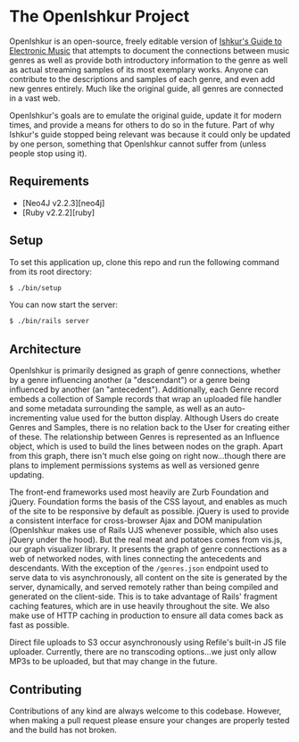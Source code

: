 # The OpenIshkur Project

OpenIshkur is an open-source, freely editable version of
[Ishkur's Guide to Electronic Music][ishkursguide] that attempts to
document the connections between music genres as well as provide both
introductory information to the genre as well as actual streaming
samples of its most exemplary works. Anyone can contribute to the
descriptions and samples of each genre, and even add new genres
entirely. Much like the original guide, all genres are connected in a
vast web.

OpenIshkur's goals are to emulate the original guide, update it for
modern times, and provide a means for others to do so in the future.
Part of why Ishkur's guide stopped being relevant was because it could
only be updated by one person, something that OpenIshkur cannot suffer
from (unless people stop using it).

## Requirements

- [Neo4J v2.2.3][neo4j]
- [Ruby v2.2.2][ruby]

## Setup

To set this application up, clone this repo and run the following
command from its root directory:

```bash
$ ./bin/setup
```

You can now start the server:

```bash
$ ./bin/rails server
```

## Architecture

OpenIshkur is primarily designed as graph of genre connections,
whether by a genre influencing another (a "descendant") or a genre
being influenced by another (an "antecedent"). Additionally, each Genre
record embeds a collection of Sample records that wrap an uploaded file
handler and some metadata surrounding the sample, as well as an
auto-incrementing value used for the button display. Although Users do
create Genres and Samples, there is no relation back to the User for
creating either of these. The relationship between Genres is represented
as an Influence object, which is used to build the lines between nodes
on the graph. Apart from this graph, there isn't much else going on
right now...though there are plans to implement permissions systems as
well as versioned genre updating.

The front-end frameworks used most heavily are Zurb Foundation and
jQuery. Foundation forms the basis of the CSS layout, and enables as
much of the site to be responsive by default as possible. jQuery is used
to provide a consistent interface for cross-browser Ajax and DOM
manipulation (OpenIshkur makes use of Rails UJS whenever possible,
which also uses jQuery under the hood). But the real meat and potatoes comes
from vis.js, our graph visualizer library. It presents the graph of
genre connections as a web of networked nodes, with lines connecting the
antecedents and descendants. With the exception of the `/genres.json`
endpoint used to serve data to vis asynchronously, all content on the
site is generated by the server, dynamically, and served remotely rather
than being compiled and generated on the client-side. This is to take
advantage of Rails' fragment caching features, which are in use heavily
throughout the site. We also make use of HTTP caching in production to
ensure all data comes back as fast as possible.

Direct file uploads to S3 occur asynchronously using Refile's built-in JS file
uploader. Currently, there are no transcoding options...we just only
allow MP3s to be uploaded, but that may change in the future.

## Contributing

Contributions of any kind are always welcome to this codebase. However,
when making a pull request please ensure your changes are properly
tested and the build has not broken.

[ishkursguide]: http://techno.org/electronic-music-guide/
